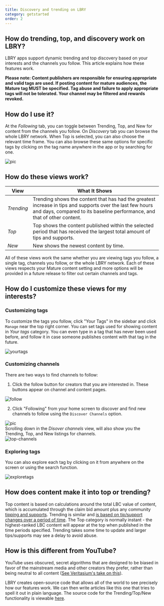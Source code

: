 ```yaml
---
title: Discovery and trending on LBRY
category: getstarted
order: 2
---
```


## How do trending, top, and discovery work on LBRY?

LBRY apps support dynamic trending and top discovery based on your interests and the channels you follow. This article explains how these features work. 

**Please note: Content publishers are responsible for ensuring appropriate and valid tags are used. If posting content for mature audiences, the Mature tag MUST be specified. Tag abuse and failure to apply appropriate tags will not be tolerated. Your channel may be filtered and rewards revoked.**

## How do I use it?
At the *Following* tab, you can toggle between Trending, Top, and New for content from the channels you follow. On *Discovery* tab you can browse the whole LBRY network. When Top is selected, you can also choose the relevant time frame. You can also browse these same options for specific tags by clicking on the tag name anywhere in the app or by searching for one.

![pic](https://spee.ch/4/61575f258acdc408.png)

## How do these views work?

| View             |  What It Shows  |
| --- | --- |
| _Trending_ | Trending shows the content that has had the greatest increase in tips and supports over the last few hours and days, compared to its baseline performance, and that of other content. |
| _Top_ | Top shows the content published within the selected period that has received the largest total amount of tips and supports. |
| _New_ | New shows the newest content by time. |

All of these views work the same whether you are viewing tags you follow, a single tag, channels you follow, or the whole LBRY network. Each of these views respects your Mature content setting and more options will be provided in a future release to filter out certain channels and tags.

## How do I customize these views for my interests?

### Customizing tags

To customize the tags you follow, click "Your Tags" in the sidebar and click `Manage` near the top right corner. You can set tags used for showing content in *Your tags* category. You can even type in a tag that has never been used before, and follow it in case someone publishes content with that tag in the future.

![yourtags](https://spee.ch/8/73ef9c8d156db359.png)

### Customizing channels

There are two ways to find channels to follow:

1. Click the follow button for creators that you are interested in. These buttons appear on channel and content pages.

![follow](https://spee.ch/5/6b670921539c1631.png)

2. Click "Following" from your home screen to discover and find new channels to follow using the `Discover Channels` option.

![pic](https://spee.ch/2/f847156011ad616c.png)  
Scrolling down in the *Disover channels* view, will also show you the Trending, Top, and New listings for channels.  
![top-channels](https://spee.ch/6/a9e254f61d10ff25.png)  


### Exploring tags

You can also explore each tag by clicking on it from anywhere on the screen or using the search function.

![exploretags](https://spee.ch/1/aef21eec1303ca49.png)

## How does content make it into top or trending?

Top content is based on calculations around the total LBC value of content, which is accumulated through the claim bid amount plus any community [tipping and supports](https://lbry.com/faq/tipping). Trending is similar and [is based on tip/support changes over a period of time](https://raw.githubusercontent.com/lbryio/hub/master/docs/trending%20algorithm.pdf). The Top category is normally instant - the highest-ranked LBC content will appear at the top when published in the time periods specified. Trending takes some time to update and larger tips/supports may see a delay to avoid abuse.

## How is this different from YouTube?

YouTube uses obscured, secret algorithms that are designed to be biased in favor of the mainstream media and other creators they prefer, rather than being neutral to all content ([See Veritasium's take on this](https://lbry.tv/@veritasium:f/my-video-went-viral-here-s-why:e)).

LBRY creates open-source code that allows all of the world to see precisely how our features work. We can then write articles like this one that tries to spell it out in plain language. The source code for the Trending/Top/New functionality is viewable [here](https://github.com/lbryio/hub/blob/master/hub/elastic_sync/service.py#L190).
